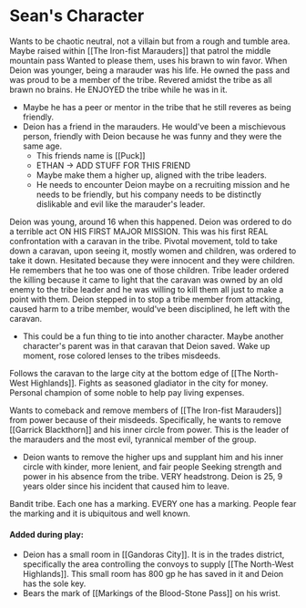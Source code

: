 # Sean's Character

Wants to be chaotic neutral, not a villain but from a rough and tumble area.
Maybe raised within [[The Iron-fist Marauders]] that patrol the middle mountain pass Wanted to please them, uses his brawn to win favor.
When Deion was younger, being a marauder was his life. He owned the pass and was proud to be a member of the tribe.
Revered amidst the tribe as all brawn no brains.
He ENJOYED the tribe while he was in it.
- Maybe he has a peer or mentor in the tribe that he still reveres as being friendly.
- Deion has a friend in the marauders. He would've been a mischievous person, friendly with Deion because he was funny and they were the same age. 
	- This friends name is [[Puck]] 
	- ETHAN -> ADD STUFF FOR THIS FRIEND
	- Maybe make them a higher up, aligned with the tribe leaders. 
	- He needs to encounter Deion maybe on a recruiting mission and he needs to be friendly, but his company needs to be distinctly dislikable and evil like the marauder's leader. 


Deion was young, around 16 when this happened.
Deion was ordered to do a terrible act ON HIS FIRST MAJOR MISSION. This was his first REAL confrontation with a caravan in the tribe. 
Pivotal movement, told to take down a caravan, upon seeing it, mostly women and children, was ordered to take it down. Hesitated because they were innocent and they were children. He remembers that he too was one of those children. 
Tribe leader ordered the killing because it came to light that the caravan was owned by an old enemy to the tribe leader and he was willing to kill them all just to make a point with them.
Deion stepped in to stop a tribe member from attacking, caused harm to a tribe member, would've been disciplined, he left with the caravan.
- This could be a fun thing to tie into another character. Maybe another character's parent was in that caravan that Deion saved. 
Wake up moment, rose colored lenses to the tribes misdeeds. 

Follows the caravan to the large city at the bottom edge of [[The North-West Highlands]]. 
Fights as seasoned gladiator in the city for money. Personal champion of some noble to help pay living expenses.  

Wants to comeback and remove members of [[The Iron-fist Marauders]] from power because of their misdeeds. 
Specifically, he wants to remove [[Garrick Blackthorn]] and his inner circle from power. This is the leader of the marauders and the most evil, tyrannical member of the group. 
- Deion wants to remove the higher ups and supplant him and his inner circle with kinder, more lenient, and fair people
Seeking strength and power in his absence from the tribe. 
VERY headstrong. 
Deion is 25, 9 years older since his incident that caused him to leave. 

Bandit tribe. Each one has a marking. EVERY one has a marking. People fear the marking and it is ubiquitous and well known. 

#### Added during play:
- Deion has a small room in [[Gandoras City]]. It is in the trades district, specifically the area controlling the convoys to supply [[The North-West Highlands]]. This small room has 800 gp he has saved in it and Deion has the sole key. 
- Bears the mark of [[Markings of the Blood-Stone Pass]] on his wrist. 